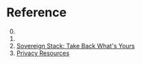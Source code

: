 # Reference

0. []()
0. [](https://selfprivacy.org/en/)
0. [Sovereign Stack: Take Back What's Yours](https://sovereignstack.tools/)
0. [Privacy Resources](https://sovereignstack.tools/privacy-resources/)


